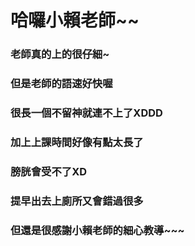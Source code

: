 # 哈囉小賴老師~~

### 老師真的上的很仔細~
### 但是老師的語速好快喔
### 很長一個不留神就連不上了XDDD
### 加上上課時間好像有點太長了
### 膀胱會受不了XD
### 提早出去上廁所又會錯過很多
### 但還是很感謝小賴老師的細心教導~~~
